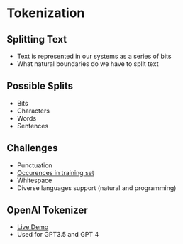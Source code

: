 Tokenization
============

Splitting Text
--------------

- Text is represented in our systems as a series of bits
- What natural boundaries do we have to split text

Possible Splits
---------------

- Bits
- Characters
- Words
- Sentences

Challenges
----------

- Punctuation
- [Occurences in training set](https://iter.ca/post/gpt-crash/)
- Whitespace
- Diverse languages support (natural and programming)

OpenAI Tokenizer
----------------

- [Live Demo](https://platform.openai.com/tokenizer)
- Used for GPT3.5 and GPT 4